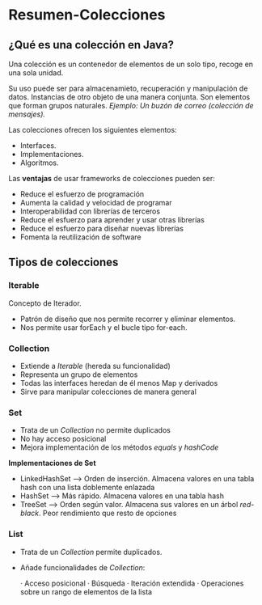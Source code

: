 # Resumen-Colecciones
## ¿Qué es una colección en Java? ##

Una colección es un contenedor de elementos de un solo tipo, recoge en una sola unidad.

Su uso puede ser para almacenamieto, recuperación y manipulación de datos. Instancias de otro objeto de una manera conjunta.
Son elementos que forman grupos naturales. _Ejemplo: Un buzón de correo (colección de mensajes)._

Las colecciones ofrecen los siguientes elementos:
- Interfaces.
- Implementaciones.
- Algoritmos.

Las **ventajas** de usar frameworks de colecciones pueden ser:
- Reduce el esfuerzo de programación
- Aumenta la calidad y velocidad de programar
- Interoperabilidad con librerías de terceros
- Reduce el esfuerzo para aprender y usar otras librerías
- Reduce el esfuerzo para diseñar nuevas librerías
- Fomenta la reutilización de software

## Tipos de colecciones ##

### Iterable <E> ###
  
  Concepto de Iterador.
  
  - Patrón de diseño que nos permite recorrer y eliminar elementos.
  - Nos permite usar forEach y el bucle tipo for-each.
  
### Collection <E> ###
  
  - Extiende a _Iterable <E>_ (hereda su funcionalidad)
  - Representa un grupo de elementos
  - Todas las interfaces heredan de él menos Map y derivados
  - Sirve para manipular colecciones de manera general
  
### Set <E> ###
  
  - Trata de un _Collection<E>_ no permite duplicados
  - No hay acceso posicional
  - Mejora implementación de los métodos _equals_ y _hashCode_
  
  **Implementaciones de Set<E>**
  - LinkedHashSet<E> --> Orden de inserción. Almacena valores en una tabla hash con una lista doblemente enlazada
  - HashSet<E> --> Más rápido. Almacena valores en una tabla hash
  - TreeSet<E> --> Orden según valor. Almacena sus valores en un árbol _red-black_. Peor rendimiento que resto de opciones
  
### List <E> ###
  - Trata de un _Collection<E>_ permite duplicados.
  - Añade funcionalidades de _Collection<E>_:
  
    · Acceso posicional
    · Búsqueda
    · Iteración extendida
    · Operaciones sobre un rango de elementos de la lista
  





